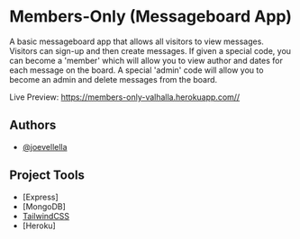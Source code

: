 # Members-Only (Messageboard App)

A basic messageboard app that allows all visitors to view messages. Visitors can sign-up and then create messages. If given a special code, you can become a 'member' which will allow you to view author and dates for each message on the board. A special 'admin' code will allow you to become an admin and delete messages from the board.

Live Preview: https://members-only-valhalla.herokuapp.com//

## Authors

- [@joevellella](https://www.github.com/valhallaco)

## Project Tools

- [Express]
- [MongoDB]
- [TailwindCSS](https://tailwindcss.com/)
- [Heroku]
